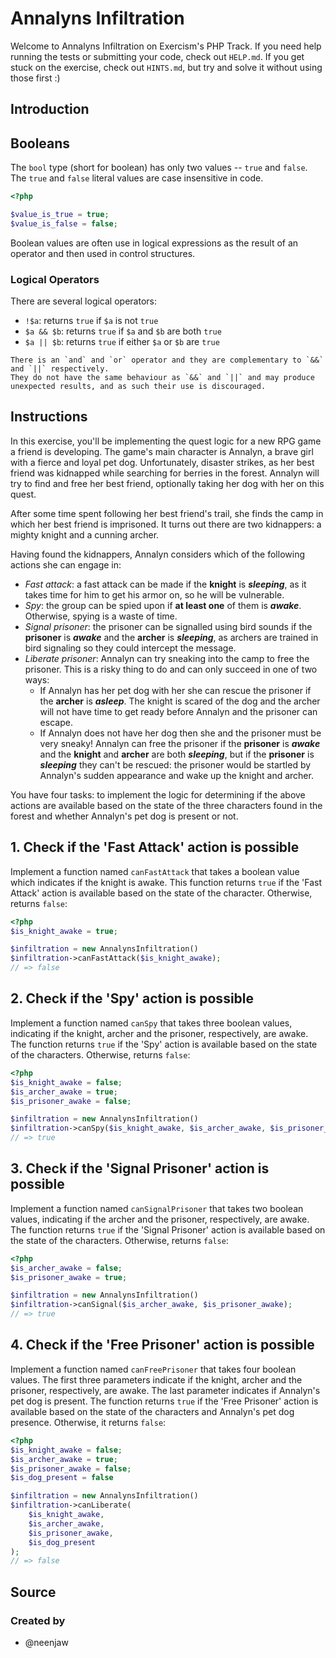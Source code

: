 # Annalyns Infiltration

Welcome to Annalyns Infiltration on Exercism's PHP Track.
If you need help running the tests or submitting your code, check out `HELP.md`.
If you get stuck on the exercise, check out `HINTS.md`, but try and solve it without using those first :)

## Introduction

## Booleans

The `bool` type (short for boolean) has only two values -- `true` and `false`.
The `true` and `false` literal values are case insensitive in code.

```php
<?php

$value_is_true = true;
$value_is_false = false;
```

Boolean values are often use in logical expressions as the result of an operator and then used in control structures.

### Logical Operators

There are several logical operators:

- `!$a`: returns `true` if `$a` is not `true`
- `$a && $b`: returns `true` if `$a` and `$b` are both `true`
- `$a || $b`: returns `true` if either `$a` or `$b` are `true`

~~~~exercism/caution
There is an `and` and `or` operator and they are complementary to `&&` and `||` respectively.
They do not have the same behaviour as `&&` and `||` and may produce unexpected results, and as such their use is discouraged.
~~~~

## Instructions

In this exercise, you'll be implementing the quest logic for a new RPG game a friend is developing.
The game's main character is Annalyn, a brave girl with a fierce and loyal pet dog.
Unfortunately, disaster strikes, as her best friend was kidnapped while searching for berries in the forest.
Annalyn will try to find and free her best friend, optionally taking her dog with her on this quest.

After some time spent following her best friend's trail, she finds the camp in which her best friend is imprisoned.
It turns out there are two kidnappers: a mighty knight and a cunning archer.

Having found the kidnappers, Annalyn considers which of the following actions she can engage in:

- _Fast attack_: a fast attack can be made if the **knight** is **_sleeping_**, as it takes time for him to get his armor on, so he will be vulnerable.
- _Spy_: the group can be spied upon if **at least one** of them is **_awake_**. Otherwise, spying is a waste of time.
- _Signal prisoner_: the prisoner can be signalled using bird sounds if the **prisoner** is **_awake_** and the **archer** is **_sleeping_**, as archers are trained in bird signaling so they could intercept the message.
- _Liberate prisoner_: Annalyn can try sneaking into the camp to free the prisoner.
  This is a risky thing to do and can only succeed in one of two ways:
  - If Annalyn has her pet dog with her she can rescue the prisoner if the **archer** is **_asleep_**.
    The knight is scared of the dog and the archer will not have time to get ready before Annalyn and the prisoner can escape.
  - If Annalyn does not have her dog then she and the prisoner must be very sneaky!
    Annalyn can free the prisoner if the **prisoner** is **_awake_** and the **knight** and **archer** are both **_sleeping_**, but if the **prisoner** is **_sleeping_** they can't be rescued: the prisoner would be startled by Annalyn's sudden appearance and wake up the knight and archer.

You have four tasks: to implement the logic for determining if the above actions are available based on the state of the three characters found in the forest and whether Annalyn's pet dog is present or not.

## 1. Check if the 'Fast Attack' action is possible

Implement a function named `canFastAttack` that takes a boolean value which indicates if the knight is awake.
This function returns `true` if the 'Fast Attack' action is available based on the state of the character.
Otherwise, returns `false`:

```php
<?php
$is_knight_awake = true;

$infiltration = new AnnalynsInfiltration()
$infiltration->canFastAttack($is_knight_awake);
// => false
```

## 2. Check if the 'Spy' action is possible

Implement a function named `canSpy` that takes three boolean values, indicating if the knight, archer and the prisoner, respectively, are awake.
The function returns `true` if the 'Spy' action is available based on the state of the characters.
Otherwise, returns `false`:

```php
<?php
$is_knight_awake = false;
$is_archer_awake = true;
$is_prisoner_awake = false;

$infiltration = new AnnalynsInfiltration()
$infiltration->canSpy($is_knight_awake, $is_archer_awake, $is_prisoner_awake);
// => true
```

## 3. Check if the 'Signal Prisoner' action is possible

Implement a function named `canSignalPrisoner` that takes two boolean values, indicating if the archer and the prisoner, respectively, are awake.
The function returns `true` if the 'Signal Prisoner' action is available based on the state of the characters.
Otherwise, returns `false`:

```php
<?php
$is_archer_awake = false;
$is_prisoner_awake = true;

$infiltration = new AnnalynsInfiltration()
$infiltration->canSignal($is_archer_awake, $is_prisoner_awake);
// => true
```

## 4. Check if the 'Free Prisoner' action is possible

Implement a function named `canFreePrisoner` that takes four boolean values.
The first three parameters indicate if the knight, archer and the prisoner, respectively, are awake.
The last parameter indicates if Annalyn's pet dog is present.
The function returns `true` if the 'Free Prisoner' action is available based on the state of the characters and Annalyn's pet dog presence.
Otherwise, it returns `false`:

```php
<?php
$is_knight_awake = false;
$is_archer_awake = true;
$is_prisoner_awake = false;
$is_dog_present = false

$infiltration = new AnnalynsInfiltration()
$infiltration->canLiberate(
    $is_knight_awake,
    $is_archer_awake,
    $is_prisoner_awake,
    $is_dog_present
);
// => false
```

## Source

### Created by

- @neenjaw